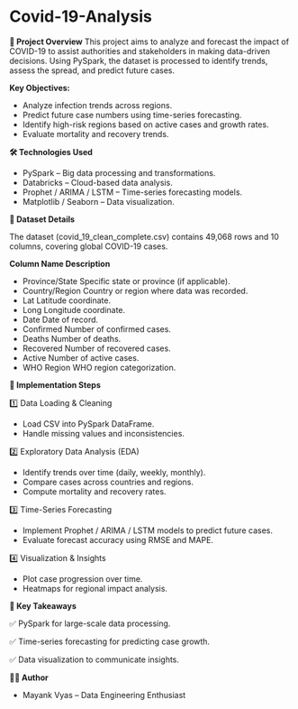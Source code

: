# Covid-19-Analysis

**📌 Project Overview**
This project aims to analyze and forecast the impact of COVID-19 to assist authorities and stakeholders in making data-driven decisions. Using PySpark, the dataset is processed to identify trends, assess the spread, and predict future cases.

**Key Objectives:**
* Analyze infection trends across regions.
* Predict future case numbers using time-series forecasting.
* Identify high-risk regions based on active cases and growth rates.
* Evaluate mortality and recovery trends.

**🛠 Technologies Used**
* PySpark – Big data processing and transformations.
* Databricks – Cloud-based data analysis.
* Prophet / ARIMA / LSTM – Time-series forecasting models.
* Matplotlib / Seaborn – Data visualization.

**📂 Dataset Details**

The dataset (covid_19_clean_complete.csv) contains 49,068 rows and 10 columns, covering global COVID-19 cases.

**Column Name	Description**
* Province/State	Specific state or province (if applicable).
* Country/Region	Country or region where data was recorded.
* Lat	Latitude coordinate.
* Long	Longitude coordinate.
* Date	Date of record.
* Confirmed	Number of confirmed cases.
* Deaths	Number of deaths.
* Recovered	Number of recovered cases.
* Active	Number of active cases.
* WHO Region	WHO region categorization.

**🚀 Implementation Steps**

1️⃣ Data Loading & Cleaning

* Load CSV into PySpark DataFrame.
* Handle missing values and inconsistencies.

2️⃣ Exploratory Data Analysis (EDA)

* Identify trends over time (daily, weekly, monthly).
* Compare cases across countries and regions.
* Compute mortality and recovery rates.

3️⃣ Time-Series Forecasting

* Implement Prophet / ARIMA / LSTM models to predict future cases.
* Evaluate forecast accuracy using RMSE and MAPE.

4️⃣ Visualization & Insights

* Plot case progression over time.
* Heatmaps for regional impact analysis.

**📜 Key Takeaways**

✅ PySpark for large-scale data processing.

✅ Time-series forecasting for predicting case growth.

✅ Data visualization to communicate insights.

**👨‍💻 Author**
* Mayank Vyas – Data Engineering Enthusiast
